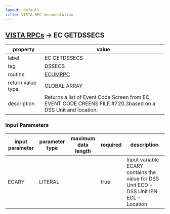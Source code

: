 ```yaml
---
layout: default
title: VISTA RPC documentation
---
```




## [VISTA RPCs](TableOfContent.md) &#8594; EC GETDSSECS 

 property | value 
--- | --- 
 label | EC GETDSSECS
 tag | DSSECS
 routine | [ECUMRPC](http://code.osehra.org/dox/Routine_ECUMRPC_source.html)
 return value type | GLOBAL ARRAY
 description | Returns a list of Event Code Screen from EC EVENT CODE CREENS FILE #720.3based on a DSS Unit and location.

### Input Parameters

| input parameter | parameter type | maximum data length | required | description | 
| --- | --- | --- | --- | --- | 
| ECARY | LITERAL |  | true | Input variable ECARY contains the value for DSS Unit    ECD   - DSS Unit IEN    ECL   - Location | 